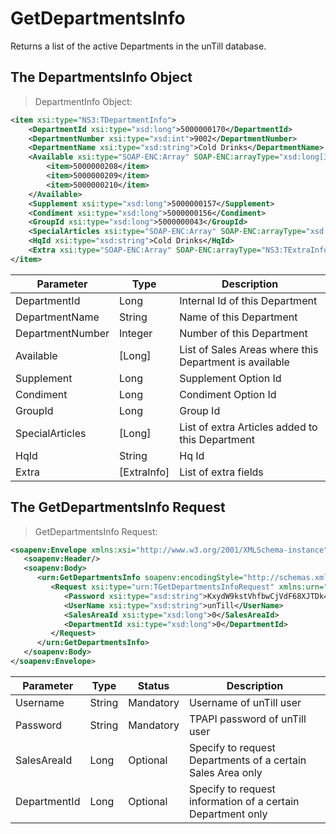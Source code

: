 # GetDepartmentsInfo

Returns a list of the active Departments in the unTill database.

## The DepartmentsInfo Object

> DepartmentInfo Object:

```xml
<item xsi:type="NS3:TDepartmentInfo">
    <DepartmentId xsi:type="xsd:long">5000000170</DepartmentId>
    <DepartmentNumber xsi:type="xsd:int">9002</DepartmentNumber>
    <DepartmentName xsi:type="xsd:string">Cold Drinks</DepartmentName>
    <Available xsi:type="SOAP-ENC:Array" SOAP-ENC:arrayType="xsd:long[3]">
        <item>5000000208</item>
        <item>5000000209</item>
        <item>5000000210</item>
    </Available>
    <Supplement xsi:type="xsd:long">5000000157</Supplement>
    <Condiment xsi:type="xsd:long">5000000156</Condiment>
    <GroupId xsi:type="xsd:long">5000000043</GroupId>
    <SpecialArticles xsi:type="SOAP-ENC:Array" SOAP-ENC:arrayType="xsd:long[0]"/>
    <HqId xsi:type="xsd:string">Cold Drinks</HqId>
    <Extra xsi:type="SOAP-ENC:Array" SOAP-ENC:arrayType="NS3:TExtraInfo[0]"/>
</item>
```

Parameter | Type | Description
----------| ---- | -----------
DepartmentId | Long | Internal Id of this Department
DepartmentName | String | Name of this Department
DepartmentNumber | Integer | Number of this Department
Available | [Long] | List of Sales Areas where this Department is available
Supplement | Long | Supplement Option Id
Condiment | Long | Condiment Option Id
GroupId | Long | Group Id
SpecialArticles | [Long] | List of extra Articles added to this Department
HqId | String | Hq Id
Extra | [ExtraInfo] | List of extra fields

## The GetDepartmentsInfo Request

> GetDepartmentsInfo Request:

```xml
<soapenv:Envelope xmlns:xsi="http://www.w3.org/2001/XMLSchema-instance" xmlns:xsd="http://www.w3.org/2001/XMLSchema" xmlns:soapenv="http://schemas.xmlsoap.org/soap/envelope/" xmlns:urn="urn:TPAPIPosIntfU-ITPAPIPOS">
   <soapenv:Header/>
   <soapenv:Body>
      <urn:GetDepartmentsInfo soapenv:encodingStyle="http://schemas.xmlsoap.org/soap/encoding/">
         <Request xsi:type="urn:TGetDepartmentsInfoRequest" xmlns:urn="urn:TPAPIPosIntfU">
            <Password xsi:type="xsd:string">KxydW9kstVhfbwCjVdF68XJTDk4sKB</Password>
            <UserName xsi:type="xsd:string">unTill</UserName>
            <SalesAreaId xsi:type="xsd:long">0</SalesAreaId>
            <DepartmentId xsi:type="xsd:long">0</DepartmentId>
         </Request>
      </urn:GetDepartmentsInfo>
   </soapenv:Body>
</soapenv:Envelope>
```

Parameter | Type | Status | Description
---------- | ------- | ------- | -------
Username | String | Mandatory | Username of unTill user
Password | String | Mandatory | TPAPI password of unTill user
SalesAreaId | Long | Optional | Specify to request Departments of a certain Sales Area only
DepartmentId | Long | Optional | Specify to request information of a certain Department only

